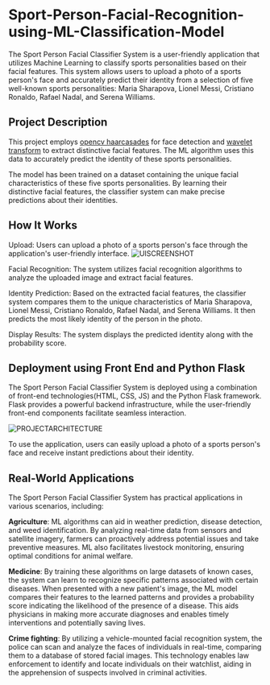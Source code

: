# Sport-Person-Facial-Recognition-using-ML-Classification-Model
The Sport Person Facial Classifier System is a user-friendly application that utilizes Machine Learning to classify sports personalities based on their facial features. This system allows users to upload a photo of a sports person's face and accurately predict their identity from a selection of five well-known sports personalities: Maria Sharapova, Lionel Messi, Cristiano Ronaldo, Rafael Nadal, and Serena Williams.

## Project Description
This project employs [opencv haarcasades](https://docs.opencv.org/3.4/d2/d99/tutorial_js_face_detection.html) for face detection and [wavelet transform](https://docs.opencv.org/3.4/d2/d99/tutorial_js_face_detection.html) to extract distinctive facial features. The ML algorithm uses this data to accurately predict the identity of these sports personalities.

The model has been trained on a dataset containing the unique facial characteristics of these five sports personalities. By learning their distinctive facial features, the classifier system can make precise predictions about their identities.

## How It Works
Upload: Users can upload a photo of a sports person's face through the application's user-friendly interface.
![UISCREENSHOT](https://github.com/monsterdevgit/Sport-Person-Facial-Recognition/blob/master/UI/UI%20screenshot.png)

Facial Recognition: The system utilizes facial recognition algorithms to analyze the uploaded image and extract facial features.

Identity Prediction: Based on the extracted facial features, the classifier system compares them to the unique characteristics of Maria Sharapova, Lionel Messi, Cristiano Ronaldo, Rafael Nadal, and Serena Williams. It then predicts the most likely identity of the person in the photo.

Display Results: The system displays the predicted identity along with the probability score.

## Deployment using Front End and Python Flask
The Sport Person Facial Classifier System is deployed using a combination of front-end technologies(HTML, CSS, JS) and the Python Flask framework. Flask provides a powerful backend infrastructure, while the user-friendly front-end components facilitate seamless interaction.

![PROJECTARCHITECTURE](https://github.com/monsterdevgit/Sport-Person-Facial-Recognition/blob/master/Project%20Architecture.png)

To use the application, users can easily upload a photo of a sports person's face and receive instant predictions about their identity.

## Real-World Applications
The Sport Person Facial Classifier System has practical applications in various scenarios, including:

**Agriculture**: ML algorithms can aid in weather prediction, disease detection, and weed identification. By analyzing real-time data from sensors and satellite imagery, farmers can proactively address potential issues and take preventive measures. ML also facilitates livestock monitoring, ensuring optimal conditions for animal welfare.

**Medicine**: By training these algorithms on large datasets of known cases, the system can learn to recognize specific patterns associated with certain diseases. When presented with a new patient's image, the ML model compares their features to the learned patterns and provides a probability score indicating the likelihood of the presence of a disease. This aids physicians in making more accurate diagnoses and enables timely interventions and potentially saving lives.

**Crime fighting**: By utilizing a vehicle-mounted facial recognition system, the police can scan and analyze the faces of individuals in real-time, comparing them to a database of stored facial images. This technology enables law enforcement to identify and locate individuals on their watchlist, aiding in the apprehension of suspects involved in criminal activities.

